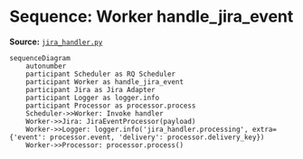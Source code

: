 # Sequence: Worker handle_jira_event

**Source:** [`jira_handler.py`](../../Src/backend/worker/handlers/jira_handler.py#L11)

```mermaid
sequenceDiagram
    autonumber
    participant Scheduler as RQ Scheduler
    participant Worker as handle_jira_event
    participant Jira as Jira Adapter
    participant Logger as logger.info
    participant Processor as processor.process
    Scheduler->>Worker: Invoke handler
    Worker->>Jira: JiraEventProcessor(payload)
    Worker->>Logger: logger.info('jira_handler.processing', extra={'event': processor.event, 'delivery': processor.delivery_key})
    Worker->>Processor: processor.process()
```
